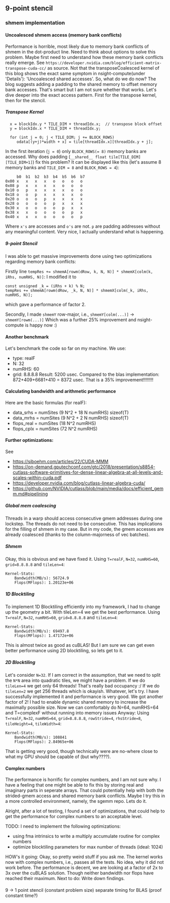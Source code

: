 ## 9-point stencil

### shmem implementation

#### Uncoalesced shmem access (memory bank conflicts)
Performance is horrible, most likely due to memory bank conflicts of shmem in the dot-product line.
Need to think about options to solve this problem.
Maybe first need to understand how these memory bank conflicts really emerge.
See `https://developer.nvidia.com/blog/efficient-matrix-transpose-cuda-cc/` as source.
Not that the transposeCoalesced kernel of this blog shows the exact same symptom in nsight-compute(under 'Details'):
'Uncoalesced shared accesses'.
So, what do we do now?
The blog suggests adding a padding to the shared memory to offset memory bank accesses.
That's smart but I am not sure whether that works.
Let's dive deeper into the exact access pattern.
First for the transpose kernel, then for the stencil.

##### Transpose Kernel
```
  x = blockIdx.y * TILE_DIM + threadIdx.x;  // transpose block offset
  y = blockIdx.x * TILE_DIM + threadIdx.y;

  for (int j = 0; j < TILE_DIM; j += BLOCK_ROWS)
     odata[(y+j)*width + x] = tile[threadIdx.x][threadIdx.y + j];
```

In the first iteration (`j = 0`) only `BLOCK_ROWS(= 8)` memory banks are accessed.
Why does padding (`__shared__ float tile[TILE_DIM][TILE_DIM+1]`) fix this problem?
It can be displayed like this (let's assume 8 memory banks and `TILE_DIM = 8` and `BLOCK_ROWS = 4`):
```
     b0  b1  b2  b3  b4  b5  b6  b7
0x00 x   x   x   x   o   o   o   o
0x08 p   x   x   x   x   o   o   o
0x10 o   p   x   x   x   x   o   o
0x18 o   o   p   x   x   x   x   o
0x20 o   o   o   p   x   x   x   x
0x28 o   o   o   o   p   x   x   x
0x30 x   o   o   o   o   p   x   x
0x38 x   x   o   o   o   o   p   x
0x40 x   x   x   o   o   o   o   p
```
Where `x's` are accesses and `o's` are not.
`p` are padding addresses without any meaningful content.
Very nice, I actually understand what is happening.

##### 9-point Stencil
I was able to get massive improvements done using two optimizations regarding memory bank conflicts:


Firstly line `tempRes += shmemA[rowm(dRow, k, N, N)] * shmemX[colm(k, iRhs, numRHS, N)]`:
I modified it to
```
const unsigned _k = (iRhs + k) % N;
tempRes += shmemA[rowm(dRow, _k, N, N)] * shmemX[colm(_k, iRhs, numRHS, N)]; 
```
which gave a performance of factor 2.


Secondly, I made `shmemY` row-major, i.e., `shmemY[colm(...)]` -> `shmemY[rowm(...)]`
Which was a further 25% improvement and nsight-compute is happy now :)


#### Another benchmark
Let's benchmark the code so far on my machine.
We use: 
- type: realF
- N: 32
- numRHS: 60
- grid: 8.8.8.8
Result: 5200 usec.
Compared to the blas implementation: 872+409+6681+410 = 8372 usec.
That is a 35% improvement!!!!!!!!

#### Calculating bandwidth and arithmetic performance
Here are the basic formulas (for realF):
- data_srhs  = numSites (9 N^2 + 18 N numRHS) sizeof(T)
- data_mrhs  = numSites (9 N^2 +  2 N numRHS) sizeof(T)
- flops_real = numSites (18 N^2 numRHS)
- flops_cplx = numSites (72 N^2 numRHS)

#### Further optimizations: 
See
- https://siboehm.com/articles/22/CUDA-MMM
- https://on-demand.gputechconf.com/gtc/2018/presentation/s8854-cutlass-software-primitives-for-dense-linear-algebra-at-all-levels-and-scales-within-cuda.pdf
- https://developer.nvidia.com/blog/cutlass-linear-algebra-cuda/
- https://github.com/NVIDIA/cutlass/blob/main/media/docs/efficient_gemm.md#pipelining

##### Global mem coalescing
Threads in a warp should access consecutive gmem addresses during one lockstep.
The threads do not need to be consecutive.
This has implications for the filling of shmem in my case.
But in my code, the gmem accesses are already coalesced (thanks to the column-majorness of vec batches).

##### Shmem
Okay, this is obvious and we have fixed it.
Using `T=realF`, `N=32`, `numRHS=60`, `grid=8.8.8.8` and `tileLen=4`:
```
Kernel-Stats:
    Bandwidth(MB/s): 56724.9
    Flops(MFlops): 1.20123e+06
```

##### 1D Blocktiling
To implement 1D Blocktiling efficiently into my framework, I had to change up the geometry a bit.
With tileLen=4 we get the best performance.
Using `T=realF`, `N=32`, `numRHS=60`, `grid=8.8.8.8` and `tileLen=4`:
```
Kernel-Stats:
    Bandwidth(MB/s): 69497.8
    Flops(MFlops): 1.47172e+06
```
This is almost twice as good as cuBLAS!
But I am sure we can get even better performance using 2D blocktiling, so lets get to it.

##### 2D Blocktiling
Let's consider `N=32`. 
If I am correct in the assumption, that we need to split the `N*N` area into quadratic tiles, we might have a problem.
If we do `tileLen=4` we get only 64 threads!
That's really bad occupancy :/
If we do `tileLen=2` we get 256 threads which is okayish.
Whatever, let's try.
I have successfully implemented it and performance is very good.
We got another factor of 2!
I had to enable dynamic shared memory to increase the maximally possible size.
Now we can comfortably do N=64, numRHS=64 and T=complexF without running into memory issues
Anyway: Using `T=realF`, `N=32`, `numRHS=64`, `grid=8.8.8.8`, `rowStride=4`, `rhsStride=8`, `tileHeight=4`, `tileWidth=4`:
```
Kernel-Stats:
    Bandwidth(MB/s): 108841
    Flops(MFlops): 2.84965e+06
```
That is getting very good, though technically were are no-where close to what my GPU should be capable of (but why????).



#### Complex numbers
The performance is horrific for complex numbers, and I am not sure why.
I have a feeling that one might be able to fix this by storing real and imaginary parts in seperate arrays.
That could potentially help with both the strided-gmem access and shared memory bank conflicts.
Maybe I try this in a more controlled environment, namely, the sgemm repo.
Lets do it.

Alright, after a lot of testing, I found a set of optimizations, that could help to get the performance for complex numbers to an acceptable level.

TODO: I need to implement the following optimizations:
- using fma intrinsics to write a multiply accumulate routine for complex numbers
- optimize blocktiling parameters for max number of threads (ideal: 1024)

HOW's it going:
Okay, so pretty weird stuff if you ask me.
The kernel works now with complex numbers, i.e., passes all the tests.
No idea, why it did not work before.
The performance is decent, we are looking at a factor of 2x to 3x over the cuBLAS solution.
Though neither bandwidth nor flops have reached their maximum.
Next to do: Write down findings.



#### 
9 -> 1 point stencil (constant problem size)
separate timing for BLAS (proof constant time?)


